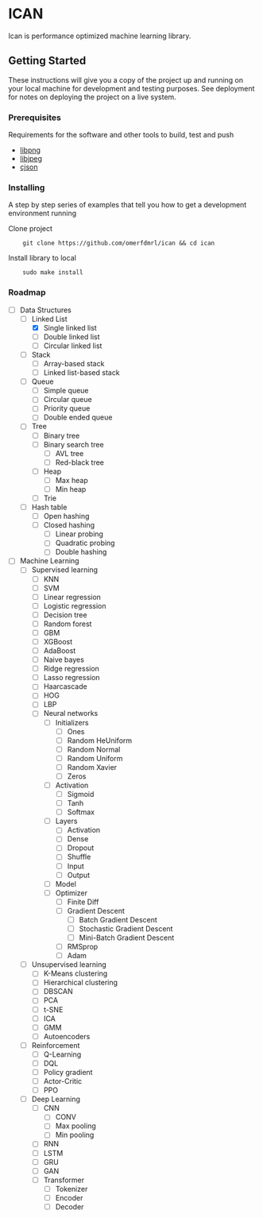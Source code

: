 # ICAN

Ican is performance optimized machine learning library.

## Getting Started

These instructions will give you a copy of the project up and running on
your local machine for development and testing purposes. See deployment
for notes on deploying the project on a live system.

### Prerequisites

Requirements for the software and other tools to build, test and push

- [libpng](http://www.libpng.org/pub/png/libpng.html)
- [libjpeg](http://www.ijg.org/)
- [cjson](https://github.com/DaveGamble/cJSON)

### Installing

A step by step series of examples that tell you how to get a development
environment running

Clone project

```
    git clone https://github.com/omerfdmrl/ican && cd ican
```

Install library to local

```
    sudo make install
```

### Roadmap

- [ ] Data Structures
  - [ ] Linked List
    - [x] Single linked list
    - [ ] Double linked list
    - [ ] Circular linked list
  - [ ] Stack
    - [ ] Array-based stack
    - [ ] Linked list-based stack
  - [ ] Queue
    - [ ] Simple queue
    - [ ] Circular queue
    - [ ] Priority queue
    - [ ] Double ended queue
  - [ ] Tree
    - [ ] Binary tree
    - [ ] Binary search tree
      - [ ] AVL tree
      - [ ] Red-black tree
    - [ ] Heap
      - [ ] Max heap
      - [ ] Min heap
    - [ ] Trie
  - [ ] Hash table
    - [ ] Open hashing
    - [ ] Closed hashing
      - [ ] Linear probing
      - [ ] Quadratic probing
      - [ ] Double hashing
- [ ] Machine Learning
  - [ ] Supervised learning
    - [ ] KNN
    - [ ] SVM
    - [ ] Linear regression
    - [ ] Logistic regression
    - [ ] Decision tree
    - [ ] Random forest
    - [ ] GBM
    - [ ] XGBoost
    - [ ] AdaBoost
    - [ ] Naive bayes
    - [ ] Ridge regression
    - [ ] Lasso regression
    - [ ] Haarcascade
    - [ ] HOG
    - [ ] LBP
    - [ ] Neural networks
      - [ ] Initializers
        - [ ] Ones
        - [ ] Random HeUniform
        - [ ] Random Normal
        - [ ] Random Uniform
        - [ ] Random Xavier
        - [ ] Zeros
      - [ ] Activation
        - [ ] Sigmoid
        - [ ] Tanh
        - [ ] Softmax
      - [ ] Layers
        - [ ] Activation
        - [ ] Dense
        - [ ] Dropout
        - [ ] Shuffle
        - [ ] Input
        - [ ] Output
      - [ ] Model
      - [ ] Optimizer
        - [ ] Finite Diff
        - [ ] Gradient Descent
          - [ ] Batch Gradient Descent
          - [ ] Stochastic Gradient Descent
          - [ ] Mini-Batch Gradient Descent
        - [ ] RMSprop
        - [ ] Adam
  - [ ] Unsupervised learning
    - [ ] K-Means clustering
    - [ ] Hierarchical clustering
    - [ ] DBSCAN
    - [ ] PCA
    - [ ] t-SNE
    - [ ] ICA
    - [ ] GMM
    - [ ] Autoencoders
  - [ ] Reinforcement
    - [ ] Q-Learning
    - [ ] DQL
    - [ ] Policy gradient
    - [ ] Actor-Critic
    - [ ] PPO
  - [ ] Deep Learning
    - [ ] CNN
      - [ ] CONV
      - [ ] Max pooling
      - [ ] Min pooling
    - [ ] RNN
    - [ ] LSTM
    - [ ] GRU
    - [ ] GAN
    - [ ] Transformer
      - [ ] Tokenizer
      - [ ] Encoder
      - [ ] Decoder
